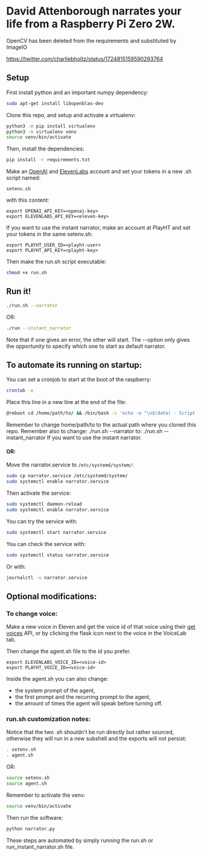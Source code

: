 # David Attenborough narrates your life from a Raspberry Pi Zero 2W. 
OpenCV has been deleted from the requirements and substituted by ImageIO

https://twitter.com/charliebholtz/status/1724815159590293764

## Setup

First install python and an important numpy dependency:
```bash
sudo apt-get install libopenblas-dev
```

Clone this repo, and setup and activate a virtualenv:

```bash
python3 -m pip install virtualenv
python3 -m virtualenv venv
source venv/bin/activate
```

Then, install the dependencies:
```bash
pip install -r requirements.txt
```

Make an [OpenAI](https://beta.openai.com/) and [ElevenLabs](https://elevenlabs.io) account and set your tokens in a new .sh script named:
```
setenv.sh
```
with this content:
```
export OPENAI_API_KEY=<openai-key>
export ELEVENLABS_API_KEY=<eleven-key>
```
If you want to use the instant narrator, make an account at PlayHT and set your tokens in the same setenv.sh:
```
export PLAYHT_USER_ID=<playht-user>
export PLAYHT_API_KEY=<playht-key>
```

Then make the run.sh script executable:
```bash
chmod +x run.sh
```

## Run it!
```bash
./run.sh --narrator
```
OR:
```bash
./run --instant_narrator
```
Note that if one gives an error, the other will start. The --option only gives the opportunity to specify which one to start as default narrator.

## To automate its running on startup:
You can set a cronjob to start at the boot of the raspberry:
```bash
crontab -e
```
Place this line in a new line at the end of the file:
```bash
@reboot cd /home/path/to/ && /bin/bash -c 'echo -e "\n$(date) - Script started\n" >> ./run.log; /bin/bash ./run.sh --narrator >> ./run.log 2>&1; echo -e "\n$(date) - Script ended\n" >> ./run.log'
```
Remember to change home/path/to to the actual path where you cloned this repo.
Remember also to change:
./run.sh --narrator
to:
./run.sh --instant_narrator
If you want to use the instant narrator.

#### OR:
Move the narrator.service to ```/etc/systemd/system/```:
```bash
sudo cp narrator.service /etc/systemd/system/
sudo systemctl enable narrator.service
```
Then activate the service:
```bash
sudo systemctl daemon-reload
sudo systemctl enable narrator.service
```
You can try the service with:
```bash
sudo systemctl start narrator.service
```
You can check the service with:
```bash
sudo systemctl status narrator.service
```
Or with:
```bash
journalctl -u narrator.service
```

## Optional modifications:

### To change voice:
Make a new voice in Eleven and get the voice id of that voice using their [get voices](https://elevenlabs.io/docs/api-reference/voices) API, or by clicking the flask icon next to the voice in the VoiceLab tab.

Then change the agent.sh file to the id you prefer.
```
export ELEVENLABS_VOICE_ID=<voice-id>
export PLAYHT_VOICE_ID=<voice-id>
```

Inside the agent.sh you can also change:
- the system prompt of the agent, 
- the first prompt and the recurring prompt to the agent,
- the amount of times the agent will speak before turning off.

### run.sh customization notes:
Notice that the two .sh shouldn't be run directly but rather sourced, otherwise they will run in a new subshell and the exports will not persist:
```bash
. setenv.sh
. agent.sh
```
OR:
```bash
source setenv.sh
source agent.sh
```

Remember to activate the venv:
```bash
source venv/bin/activate
```
Then run the software:
```bash
python narrator.py
```

These steps are automated by simply running the run.sh or run_instant_narrator.sh file.